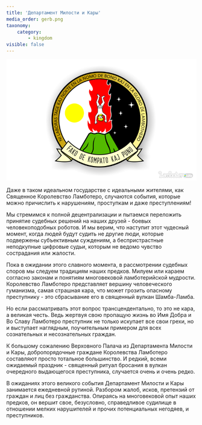 ```yaml
---
title: 'Департамент Милости и Кары'
media_order: gerb.png
taxonomy:
    category:
        - kingdom
visible: false
---
```


[![](gerb.png)](http://lambopedia.ru/svyashennoe-korolevstvo-lambotero/nashi-ministerstva/ministerstvo-integracii/departament-milosti-i-kary/gerb-departamenta-milosti-i-kary)

Даже в таком идеальном государстве с идеальными жителями, как Священное Королевство Ламботеро, случаются события, которые можно причислить к нарушениям, проступкам и даже преступлениям!

Мы стремимся к полной децентрализации и пытаемся переложить принятие судебных решений на наших друзей - боевых человекоподобных роботов. И мы верим, что наступит этот чудесный момент, когда людей будут судить не другие люди, которые подвержены субъективным суждениям, а беспристрастные неподкупные цифровые судьи, которым не ведомо чувство сострадания или жалости.

Пока в ожидании этого славного момента, в рассмотрении судебных споров мы следуем традициям наших предков. Милуем или караем согласно законам и понятиям многовековой ламботерийской мудрости.
Королевство Ламботеро представляет вершину человеческого гуманизма, самая страшная кара, что может грозить опасному преступнику - это сбрасывание его в священный вулкан Шамба-Ламба.

Но если рассматривать этот вопрос трансцендентально, то это не кара, а великая честь. Ведь жертвуя свою пропащую жизнь во Имя Добра и Во Славу Ламботеро преступник не только искупает все свои грехи, но и выступает наглядным, поучительным примером для всех сознательных и несознательных граждан.

К большому сожалению Верховного Палача из Департамента Милости и Кары, добропорядочные граждане Королевства Ламботеро составляют просто тотальное большинство.
И редкий, всеми ожидаемый праздник - священный ритуал бросания в вулкан очередного выдающегося преступника, случается очень и очень редко.

В ожиданиях этого великого события Департамент Милости и Кары занимается ежедневной рутиной. Разбором жалоб, исков, претензий от граждан и лиц без гражданства. Опираясь на многовековой опыт наших предков, он вершит свое, безусловно, справедливое судилище в отношении мелких нарушителей и прочих потенциальных негодяев, и преступников.


